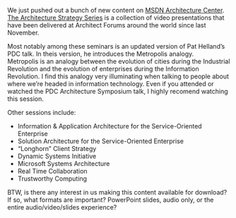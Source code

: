 We just pushed out a bunch of new content on [MSDN Architecture
Center](http://msdn.microsoft.com/architecture/). [The Architecture
Strategy
Series](http://msdn.microsoft.com/architecture/overview/series/) is a
collection of video presentations that have been delivered at Architect
Forums around the world since last November.

Most notably among these seminars is an updated version of Pat Helland’s
PDC talk. In theis version, he introduces the Metropolis analogy.
Metropolis is an analogy between the evolution of cities during the
Industrial Revolution and the evolution of enterprises during the
Information Revolution. I find this analogy very illuminating when
talking to people about where we’re headed in information technology.
Even if you attended or watched the PDC Architecture Symposium talk, I
highly recomend watching this session.

Other sessions include:

-   Information & Application Architecture for the Service-Oriented
    Enterprise
-   Solution Architecture for the Service-Oriented Enterprise
-   “Longhorn” Client Strategy
-   Dynamic Systems Initiative
-   Microsoft Systems Architecture
-   Real Time Collaboration
-   Trustworthy Computing

BTW, is there any interest in us making this content available for
download? If so, what formats are important? PowerPoint slides, audio
only, or the entire audio/video/slides experience?
